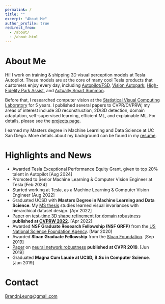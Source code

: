 ```yaml
---
permalink: /
title: ""
excerpt: "About Me"
author_profile: true
redirect_from: 
  - /about/
  - /about.html
---
```


About Me
======

Hi! I work on training & shipping 3D visual perception models at Tesla Autopilot. These models are at the core of many cool Tesla products that customers enjoy every day, including [Autopilot/FSD](https://www.tesla.com/autopilot), [Vision Autopark](https://www.tesla.com/ownersmanual/model3/en_us/GUID-0C763E08-D0B8-4404-8180-1054F635C08C.html), [High-Fidelity Park Assist](https://x.com/Tesla/status/1743701415208403092), and [Actually Smart Summon](https://x.com/Tesla/status/1838182067269497140).

Before that, I researched computer vision at the [Statistical Visual Computing Laboratory](http://www.svcl.ucsd.edu/) for 5 years. I published several papers to CVPR/CVPRW; my areas of interest include 3D reconstruction, 2D/3D detection, domain adaptation, self-supervised learning, efficient ML, and explainable ML. For details, please see the [projects page](https://b7leung.github.io/projects/).

I earned my Masters degree in Machine Learning and Data Science at UC San Diego. More details about my background can be found in my [resume](https://b7leung.github.io/files/Resume_Brandon_Leung.pdf).

Highlights and News
======
  * Awarded Tesla Exceptional Performance Equity Grant, given to top 20% talent in Autopilot [Aug 2024]
  * Promoted to Senior Machine Learning & Computer Vision Engineer at Tesla [Feb 2024]
  * Started working at Tesla, as a Machine Learning & Computer Vision Engineer [Aug 2022]
  * Graduated UCSD with **Masters Degree in Machine Learning and Data Science**. My [MS thesis](http://www.svcl.ucsd.edu/projects/3d_odds/Brandon_Leung_MS_Thesis.pdf) studies learned visual invariances with hierarchical dataset design. [Apr 2022]
  * [Paper](http://www.svcl.ucsd.edu/projects/OOWL/CVPRW2022_REFINE/REFINE.pdf) on [test-time 3D shape refinement for domain robustness](https://b7leung.github.io/projects/2_3d-reconstruction-refinement/) **published at [CVPRW 2022](https://sites.google.com/view/l3d-ivu/)**. [Apr 2022]
  * Awarded **NSF Graduate Research Fellowship (NSF GRFP)** from the [US National Science Foundation Agency](https://www.nsfgrfp.org/). [Mar 2020]
  * Awarded **Sloan Graduate Fellowship** from the [Sloan Foundation](https://sloan.org/). [Sep 2019]
  * [Paper](https://openaccess.thecvf.com/content_CVPR_2019/papers/Ho_Catastrophic_Childs_Play_Easy_to_Perform_Hard_to_Defend_Adversarial_CVPR_2019_paper.pdf) on [neural network robustness](https://b7leung.github.io/projects/drone-flight-dataset/) **published at CVPR 2019**. [Jun 2019]
  * Graduated **Magna Cum Laude at UCSD, B.Sc in Computer Science**. [Jun 2019] 

Contact
======
BrandnLeung@gmail.com

